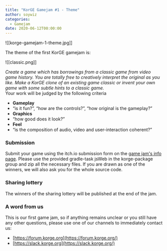 ```yaml
---
title: "KorGE Gamejam #1 - Theme"
author: soywiz
categories:
  - Gamejam
date: 2020-06-12T00:00:00
---
```

![[korge-gamejam-1-theme.jpg]]

The theme of the first KorGE gamejam is:

![[classic.png]]

_Create a game which has borrowings from a classic game from video game history. You are totally free to creatively
interpret the original as you like. Make a KorGE clone of an existing game classic or invent your own game with some
subtle hints to a classic game._  
Your work will be judged by the following criteria

* **Gameplay**
* “is it fun?”, “how are the controls?”, “how original is the gameplay?”
* **Graphics**
* “how good does it look?”
* **Feel**
* “is the composition of audio, video and user-interaction coherent?”

### Submission

Submit your game using the itch.io submission form on
the [game jam's info page](https://itch.io/jam/korge-gamejam-1). Please use the provided gradle-task jsWeb in the
korge-package group and zip all the necessary files. If you are drawn as one of the winners, we will also ask you for
the whole source code.

### Sharing lottery

The winners of the sharing lottery will be published at the end of the jam.

### A word from us

This is our first game jam, so if anything remains unclear or you still have any other questions, please use one of our
channels to immediately contact us:

* [https://forum.korge.org](https://forum.korge.org/)
* [https://slack.korge.org](https://slack.korge.org/)
